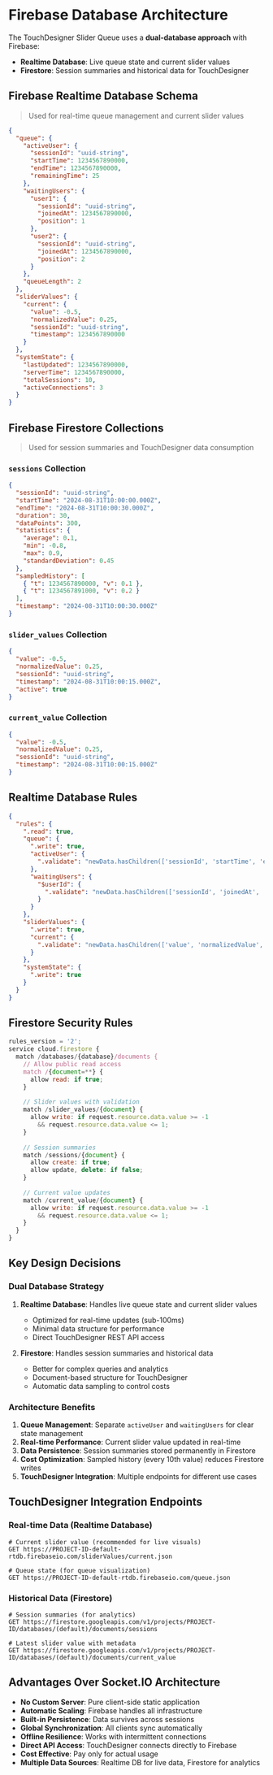 # Firebase Database Architecture

The TouchDesigner Slider Queue uses a **dual-database approach** with Firebase:
- **Realtime Database**: Live queue state and current slider values
- **Firestore**: Session summaries and historical data for TouchDesigner

## Firebase Realtime Database Schema

> Used for real-time queue management and current slider values

```json
{
  "queue": {
    "activeUser": {
      "sessionId": "uuid-string",
      "startTime": 1234567890000,
      "endTime": 1234567890000,
      "remainingTime": 25
    },
    "waitingUsers": {
      "user1": {
        "sessionId": "uuid-string",
        "joinedAt": 1234567890000,
        "position": 1
      },
      "user2": {
        "sessionId": "uuid-string", 
        "joinedAt": 1234567890000,
        "position": 2
      }
    },
    "queueLength": 2
  },
  "sliderValues": {
    "current": {
      "value": -0.5,
      "normalizedValue": 0.25,
      "sessionId": "uuid-string",
      "timestamp": 1234567890000
    }
  },
  "systemState": {
    "lastUpdated": 1234567890000,
    "serverTime": 1234567890000,
    "totalSessions": 10,
    "activeConnections": 3
  }
}
```

## Firebase Firestore Collections

> Used for session summaries and TouchDesigner data consumption

### `sessions` Collection
```json
{
  "sessionId": "uuid-string",
  "startTime": "2024-08-31T10:00:00.000Z",
  "endTime": "2024-08-31T10:00:30.000Z", 
  "duration": 30,
  "dataPoints": 300,
  "statistics": {
    "average": 0.1,
    "min": -0.8,
    "max": 0.9,
    "standardDeviation": 0.45
  },
  "sampledHistory": [
    { "t": 1234567890000, "v": 0.1 },
    { "t": 1234567891000, "v": 0.2 }
  ],
  "timestamp": "2024-08-31T10:00:30.000Z"
}
```

### `slider_values` Collection  
```json
{
  "value": -0.5,
  "normalizedValue": 0.25,
  "sessionId": "uuid-string",
  "timestamp": "2024-08-31T10:00:15.000Z",
  "active": true
}
```

### `current_value` Collection
```json
{
  "value": -0.5,
  "normalizedValue": 0.25, 
  "sessionId": "uuid-string",
  "timestamp": "2024-08-31T10:00:15.000Z"
}
```

## Realtime Database Rules

```json
{
  "rules": {
    ".read": true,
    "queue": {
      ".write": true,
      "activeUser": {
        ".validate": "newData.hasChildren(['sessionId', 'startTime', 'endTime'])"
      },
      "waitingUsers": {
        "$userId": {
          ".validate": "newData.hasChildren(['sessionId', 'joinedAt', 'position'])"
        }
      }
    },
    "sliderValues": {
      ".write": true,
      "current": {
        ".validate": "newData.hasChildren(['value', 'normalizedValue', 'sessionId', 'timestamp']) && newData.child('value').val() >= -1 && newData.child('value').val() <= 1"
      }
    },
    "systemState": {
      ".write": true
    }
  }
}
```

## Firestore Security Rules

```javascript
rules_version = '2';
service cloud.firestore {
  match /databases/{database}/documents {
    // Allow public read access
    match /{document=**} {
      allow read: if true;
    }
    
    // Slider values with validation
    match /slider_values/{document} {
      allow write: if request.resource.data.value >= -1 
        && request.resource.data.value <= 1;
    }
    
    // Session summaries
    match /sessions/{document} {
      allow create: if true;
      allow update, delete: if false;
    }
    
    // Current value updates
    match /current_value/{document} {
      allow write: if request.resource.data.value >= -1 
        && request.resource.data.value <= 1;
    }
  }
}
```

## Key Design Decisions

### Dual Database Strategy
1. **Realtime Database**: Handles live queue state and current slider values
   - Optimized for real-time updates (sub-100ms)
   - Minimal data structure for performance
   - Direct TouchDesigner REST API access

2. **Firestore**: Handles session summaries and historical data
   - Better for complex queries and analytics
   - Document-based structure for TouchDesigner
   - Automatic data sampling to control costs

### Architecture Benefits
1. **Queue Management**: Separate `activeUser` and `waitingUsers` for clear state management
2. **Real-time Performance**: Current slider value updated in real-time
3. **Data Persistence**: Session summaries stored permanently in Firestore
4. **Cost Optimization**: Sampled history (every 10th value) reduces Firestore writes
5. **TouchDesigner Integration**: Multiple endpoints for different use cases

## TouchDesigner Integration Endpoints

### Real-time Data (Realtime Database)
```
# Current slider value (recommended for live visuals)
GET https://PROJECT-ID-default-rtdb.firebaseio.com/sliderValues/current.json

# Queue state (for queue visualization)
GET https://PROJECT-ID-default-rtdb.firebaseio.com/queue.json
```

### Historical Data (Firestore)
```
# Session summaries (for analytics)
GET https://firestore.googleapis.com/v1/projects/PROJECT-ID/databases/(default)/documents/sessions

# Latest slider value with metadata
GET https://firestore.googleapis.com/v1/projects/PROJECT-ID/databases/(default)/documents/current_value
```

## Advantages Over Socket.IO Architecture

- **No Custom Server**: Pure client-side static application
- **Automatic Scaling**: Firebase handles all infrastructure
- **Built-in Persistence**: Data survives across sessions
- **Global Synchronization**: All clients sync automatically
- **Offline Resilience**: Works with intermittent connections
- **Direct API Access**: TouchDesigner connects directly to Firebase
- **Cost Effective**: Pay only for actual usage
- **Multiple Data Sources**: Realtime DB for live data, Firestore for analytics
